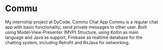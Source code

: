# Commu
My internship project at DyCode, Commu Chat App
Commu is a regular chat app with basic functionality; send private messages to other user. Built using Model-View-Presenter (MVP) Structure, using Kotlin as main language and Java as support, Firebase as realtime database for the chatting system, including Retrofit and RxJava for networking.
